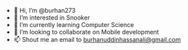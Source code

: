 - 👋 Hi, I’m @burhan273
- 👀 I’m interested in Snooker
- 🌱 I’m currently learning Computer Science
- 💞️ I’m looking to collaborate on Mobile development
- 📫 Shout me an email to burhanuddinhassanali@gmail.com

<!---
burhan273/burhan273 is a ✨ special ✨ repository because its `README.md` (this file) appears on your GitHub profile.
You can click the Preview link to take a look at your changes.
--->
